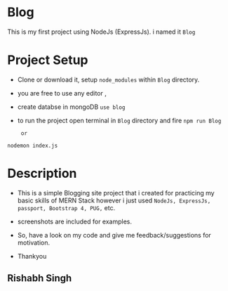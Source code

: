 # Blog
 This is my first project using NodeJs (ExpressJs).
 i named it ```Blog```
 
# Project Setup
 * Clone or download it, setup ``` node_modules ``` within ``` Blog ``` directory.
 * you are free to use any editor ,
 * create databse in mongoDB ```use blog```
 
 * to run the project open terminal in ``` Blog ``` directory and fire
 ``` npm run Blog ```
 
        or
     
 ``` nodemon index.js ```
 
# Description
 * This is a simple Blogging site project that i created for practicing my basic skills of MERN Stack however i just used ``` NodeJs, ExpressJs, passport, Bootstrap 4, PUG, ``` etc.
 
 * screenshots are included for examples.
 
 * So, have a look on my code and give me feedback/suggestions for motivation.
 
 * Thankyou
 
Rishabh Singh
-- 

